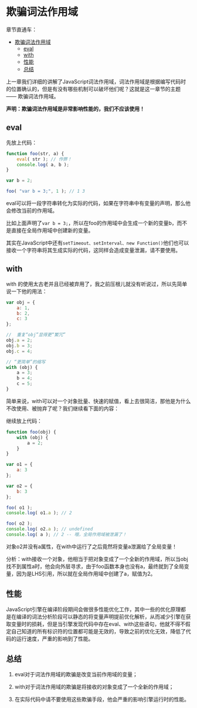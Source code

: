 # 欺骗词法作用域

章节直通车：
<!-- TOC -->

- [欺骗词法作用域](#欺骗词法作用域)
  - [eval](#eval)
  - [with](#with)
  - [性能](#性能)
  - [总结](#总结)

<!-- /TOC -->

上一章我们详细的讲解了JavaScript词法作用域，词法作用域是根据编写代码时的位置确认的，但是有没有哪些机制可以破坏他们呢？这就是这一章节的主题 —— 欺骗词法作用域。

**声明：欺骗词法作用域是非常影响性能的，我们不应该使用！**

## eval

先放上代码：

```js
function foo(str, a) {
	eval( str ); // 作弊！
	console.log( a, b );
}

var b = 2;

foo( "var b = 3;", 1 ); // 1 3
```

eval可以将一段字符串转化为实际的代码，如果在字符串中有变量的声明，那么他会修改当前的作用域。

比如上面声明了`var b = 3;`，所以在foo的作用域中会生成一个新的变量b，而不是直接在全局作用域中创建新的变量。

其实在JavaScript中还有`setTimeout、setInterval、new Function()`他们也可以接收一个字符串将其生成实际的代码，这同样会造成变量泄漏，请不要使用。


## with

with 的使用太古老并且已经被弃用了，我之前压根儿就没有听说过，所以先简单说一下他的用法：

```js
var obj = {
	a: 1,
	b: 2,
	c: 3
};

//  重复“obj”显得更“繁冗”
obj.a = 2;
obj.b = 3;
obj.c = 4;

// “更简单”的缩写
with (obj) {
	a = 3;
	b = 4;
	c = 5;
}
```

简单来说，with可以对一个对象批量、快速的赋值，看上去很简洁，那他是为什么不改使用、被抛弃了呢？我们继续看下面的内容：

继续放上代码：

```js
function foo(obj) {
	with (obj) {
		a = 2;
	}
}

var o1 = {
	a: 3
};

var o2 = {
	b: 3
};

foo( o1 );
console.log( o1.a ); // 2

foo( o2 );
console.log( o2.a ); // undefined
console.log( a ); // 2 -- 哦，全局作用域被泄漏了！
```

对象o2并没有a属性，在with中运行了之后竟然将变量a泄漏给了全局变量！

分析：with接收一个对象，他相当于把对象变成了一个全新的作用域，所以当obj找不到属性a时，他会向外层寻求，由于foo函数本身也没有a，最终就到了全局变量，因为是LHS引用，所以就在全局作用域中创建了a，赋值为2。


## 性能

JavaScript引擎在编译阶段期间会做很多性能优化工作，其中一些的优化原理都是在编译的词法分析阶段可以静态的将变量声明提前优化解析，从而减少引擎在获取变量时的损耗，但是当引擎发现代码中存在eval、with这些语句，他就不得不假定自己知道的所有标识符的位置都可能是无效的，导致之前的优化无效，降低了代码的运行速度，严重的影响到了性能。


## 总结

1. eval对于词法作用域的欺骗是改变当前作用域的变量；

2. with对于词法作用域的欺骗是将接收的对象变成了一个全新的作用域；

3. 在实际代码中请不要使用这些欺骗手段，他会严重的影响引擎运行时的性能。